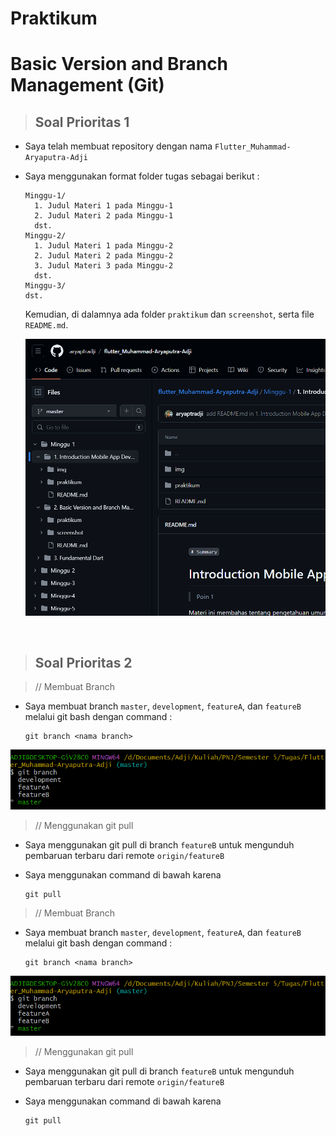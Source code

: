 # Praktikum
# Basic Version and Branch Management (Git)

> <h2 style="border-bottom:none">Soal Prioritas 1</h2>
- Saya telah membuat repository dengan nama ``Flutter_Muhammad-Aryaputra-Adji``
- Saya menggunakan format folder tugas sebagai berikut :  
  
      Minggu-1/
        1. Judul Materi 1 pada Minggu-1  
        2. Judul Materi 2 pada Minggu-1  
        dst.  
      Minggu-2/
        1. Judul Materi 1 pada Minggu-2  
        2. Judul Materi 2 pada Minggu-2  
        3. Judul Materi 3 pada Minggu-2  
        dst.  
      Minggu-3/  
      dst.   

  Kemudian, di dalamnya ada folder ``praktikum`` dan ``screenshot``, serta file ``README.md``.


  ![folder repo pengumpulan tugas github.png](../screenshot/folder-repo-pengumpulantugas-github.png "Folder Repo Pengumpulan Tugas GitHub")

<br>

> <h2 style="border-bottom:none">Soal Prioritas 2</h2>

> // Membuat Branch  

- Saya membuat branch ``master``, ``development``, ``featureA``, dan ``featureB`` melalui git bash dengan command :  

      git branch <nama branch>          

![git-branch.png](../screenshot/git-branch.png "Membuat branch dengan git branch")

> // Menggunakan git pull

- Saya menggunakan git pull di branch ``featureB`` untuk mengunduh pembaruan terbaru dari remote ``origin/featureB``
- Saya menggunakan command di bawah karena  

      git pull 



> // Membuat Branch  

- Saya membuat branch ``master``, ``development``, ``featureA``, dan ``featureB`` melalui git bash dengan command :  

      git branch <nama branch>          

![git-branch.png](../screenshot/git-branch.png "Membuat branch dengan git branch")

> // Menggunakan git pull

- Saya menggunakan git pull di branch ``featureB`` untuk mengunduh pembaruan terbaru dari remote ``origin/featureB``
- Saya menggunakan command di bawah karena  

      git pull 



